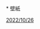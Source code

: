 


<br>
* 壁紙

[2022/10/26](https://twitter.com/yougene_colopl/status/1585150482347089920?s=20&t=PVH3pgEgpyKslKgRqVgBcQ)




